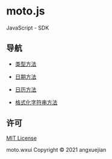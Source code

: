 # moto.js
JavaScript - SDK

## 导航

- [类型方法](docs/types/README.md)
- [日期方法](docs/moate/README.md)
- [日历方法](docs/calendar/README.md)

- [格式化字符串方法](docs/formatString/README.md)



## 许可
[MIT License](LICENSE)

moto.wxui Copyright © 2021 angxuejian